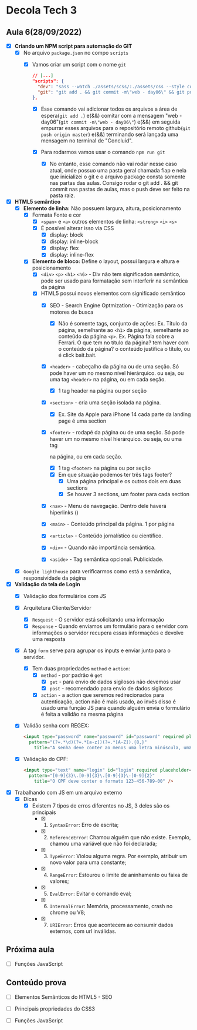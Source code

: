 # Decola Tech 3

## Aula 6(28/09/2022)

- [x] **Criando um NPM script para automação do GIT**
  - [x] No arquivo `package.json` no compo `scripts`
    - [x] Vamos criar um script com o nome `git`

      ``` JSON
      // [...]
      "scripts": {
        "dev": "sass --watch ./assets/scss/:./assets/css --style compressed --no-source-map",
        "git": "git add . && git commit -m\"web - day06\" && git push origin master && echo \"Concluid\" && npm run dev"
      },
      ```

      - [x] Esse comando vai adicionar todos os arquivos a área de espera(`git add .`) e(&&) comitar com a mensagem "web - day06"(`git commit -m\"web - day06\"`) e(&&) em seguida empurrar esses arquivos para o repositório remoto github(`git push origin master`) e(&&) terminando será lançada uma mensagem no terminal de "Concluid".

      - [x] Para rodarmos vamos usar o comando `npm run git`
        - [x] No entanto, esse comando não vai rodar nesse caso atual, onde possuo uma pasta geral chamada fiap e nela que inicializei o git e o arquivo package consta somente nas partas das aulas. Consigo rodar o git add . && git commit nas pastas de aulas, mas o push deve ser feito na pasta raiz.

- [x] **HTML5 semântico**
  - [x] **Elemento de linha:** Não possuem largura, altura, posicionamento
    - [x] Formata Fonte e cor
      - [x] `<span>` e `<a>` outros elementos de linha: `<strong>` `<i>` `<s>`
      - [x] É possível alterar isso via CSS
        - [x] display: block
        - [x] display: inline-block
        - [x] display: flex
        - [x] display: inline-flex

    - [x] **Elemento de bloco:** Define o layout, possui largura e altura e posicionamento
      - [x] `<div>` `<p>` `<h1>` `<h6>` - Div não tem significadon semântico, pode ser usado para formatação sem interferir na semântica da página
      - [x] HTML5 possui novos elementos com significado semântico
        - [x] SEO - Search Engine Optmization - Otimização para os motores de busca
          - [x] Não é somente tags, conjunto de ações: Ex. Título da página, semelhante ao `<h1>` da página, semelhante ao conteúdo da página `<p>`. Ex. Página fala sobre a Ferrari. O que tem no título da página? tem haver com o conteúdo da página? o conteúdo justifica o título, ou é click bait.bait.

        - [x] `<header>` - cabeçalho da página ou de uma seção. Só pode haver um no mesmo nível hierárquico. ou seja, ou uma tag `<header>` na página, ou em cada seção.
          - [x] 1 tag header na página ou por seção

        - [x] `<section>` - cria uma seção isolada na página.
          - [x] Ex. Site da Apple para iPhone 14 cada parte da landing page é uma section

        - [x] `<footer>` - rodapé da página ou de uma seção. Só pode haver um no mesmo nível hierárquico. ou seja, ou uma tag <footer> na página, ou em cada seção.
          - [x] 1 tag `<footer>` na página ou por seção
          - [x] Em que situação podemos ter três tags footer?
            - [x] Uma página principal e os outros dois em duas sections
            - [x] Se houver 3 sections, um footer para cada section

        - [x] `<nav>` - Menu de navegação. Dentro dele haverá hiperlinks (<a>)

        - [x] `<main>` - Conteúdo principal da página. 1 por página

        - [x] `<article>` - Conteúdo jornalístico ou científico.

        - [x] `<div>` - Quando não importância semântica.

        - [x] `<aside>` - Tag semântica opcional. Publicidade.

  - [x] `Google lighthouse` para verificarmos como está a semântica, responsividade da página

- [x] **Validação da tela de Login**
  - [x] Validação dos formulários com JS

  - [x] Arquitetura Cliente/Servidor
    - [x] `Resquest` - O servidor está solicitando uma informação
    - [x] `Response` - Quando enviamos um formulário para o servidor com informações o servidor recupera essas informações e devolve uma resposta

  - [x] A tag `form` serve para agrupar os inputs e enviar junto para o servidor.
    - [x] Tem duas propriedades `method` e `action`:
      - [x] `method` - por padrão é `get`
        - [x] `get` - para envio de dados sigilosos não devemos usar
        - [x] `post` - recomendado para envio de dados sigilosos
      - [x] `action` - a action que seremos redirecionados para autenticação, action não é mais usado, ao invés disso é usado uma função JS para quando alguém envia o formulário é feita a validão na mesma página

  - [x] Validão senha com REGEX:

    ``` HTML
    <input type="password" name="password" id="password" required placeholder="Digite a senha"
      pattern="(?=.*\d)(?=.*[a-z])(?=.*[A-Z]).{8,}"
        title="A senha deve conter ao menos uma letra minúscula, uma letra maiúscula, um número e pelo menos 8 caracteres" />
    ```

  - [x] Validação do CPF:

    ``` HTML
    <input type="text" name="login" id="login" required placeholder="Digite o CPF"
      pattern="[0-9]{3}\.[0-9]{3}\.[0-9]{3}\-[0-9]{2}"
        title="O CPF deve conter o formato 123-456-789-00" />
    ```

- [x] Trabalhando com JS em um arquivo externo
  - [x] Dicas
    - [x] Existem 7 tipos de erros diferentes no JS, 3 deles são os principais
      - [x] 1. `SyntaxError`: Erro de escrita;
      - [x] 2. `ReferenceError`: Chamou alguém que não existe. Exemplo, chamou uma variável que não foi declarada;
      - [x] 3. `TypeError`: Violou alguma regra. Por exemplo, atribuir um novo valor para uma constante;
      - [x] 4. `RangeError`: Estourou o limite de aninhamento ou faixa de valores;
      - [x] 5. `EvalError`: Evitar o comando eval;
      - [x] 6. `InternalError`: Memória, processamento, crash no chrome ou V8;
      - [x] 7. `URIError`: Erros que acontecem ao consumir dados externos, com url inválidas.

## Próxima aula

- [ ] Funções JavaScript

## Conteúdo prova

- [ ] Elementos Semânticos do HTML5 - SEO
- [ ] Principais propriedades do CSS3
- [ ] Funções JavaScript

